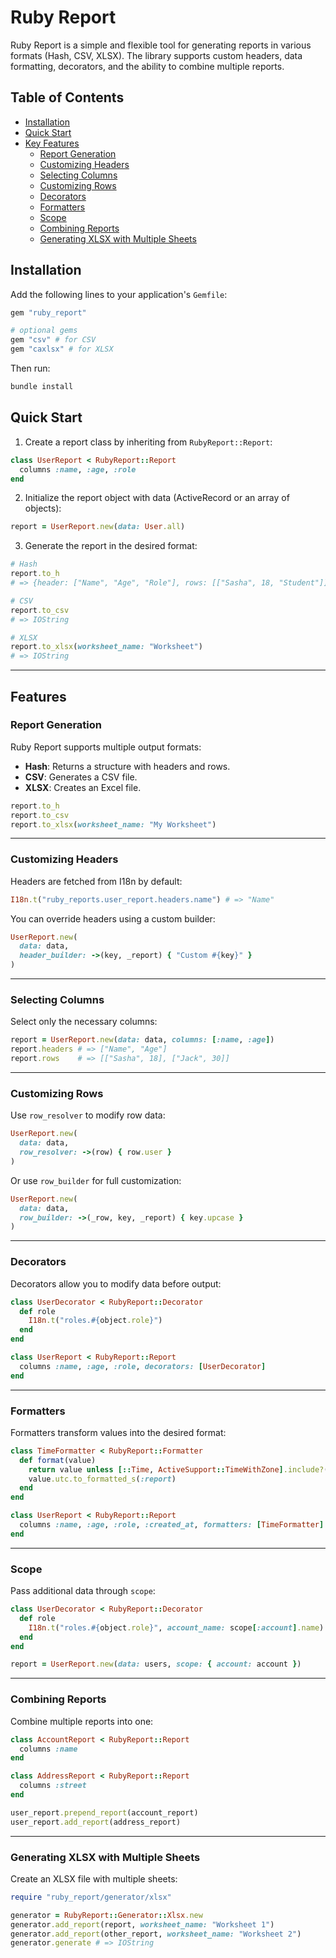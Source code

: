 # Ruby Report

Ruby Report is a simple and flexible tool for generating reports in various formats (Hash, CSV, XLSX). The library supports custom headers, data formatting, decorators, and the ability to combine multiple reports.

## Table of Contents

- [Installation](#installation)
- [Quick Start](#quick-start)
- [Key Features](#key-features)
  - [Report Generation](#report-generation)
  - [Customizing Headers](#customizing-headers)
  - [Selecting Columns](#selecting-columns)
  - [Customizing Rows](#customizing-rows)
  - [Decorators](#decorators)
  - [Formatters](#formatters)
  - [Scope](#scope)
  - [Combining Reports](#combining-reports)
  - [Generating XLSX with Multiple Sheets](#generating-xlsx-with-multiple-sheets)

## Installation

Add the following lines to your application's `Gemfile`:

```ruby
gem "ruby_report"

# optional gems
gem "csv" # for CSV
gem "caxlsx" # for XLSX
```

Then run:

```sh
bundle install
```

## Quick Start

1. Create a report class by inheriting from `RubyReport::Report`:

```ruby
class UserReport < RubyReport::Report
  columns :name, :age, :role
end
```

2. Initialize the report object with data (ActiveRecord or an array of objects):

```ruby
report = UserReport.new(data: User.all)
```

3. Generate the report in the desired format:

```ruby
# Hash
report.to_h 
# => {header: ["Name", "Age", "Role"], rows: [["Sasha", 18, "Student"]]}

# CSV
report.to_csv 
# => IOString

# XLSX
report.to_xlsx(worksheet_name: "Worksheet") 
# => IOString
```

---

## Features

### Report Generation

Ruby Report supports multiple output formats:

- **Hash**: Returns a structure with headers and rows.
- **CSV**: Generates a CSV file.
- **XLSX**: Creates an Excel file.

```ruby
report.to_h
report.to_csv
report.to_xlsx(worksheet_name: "My Worksheet")
```

---

### Customizing Headers

Headers are fetched from I18n by default:

```ruby
I18n.t("ruby_reports.user_report.headers.name") # => "Name"
```

You can override headers using a custom builder:

```ruby
UserReport.new(
  data: data,
  header_builder: ->(key, _report) { "Custom #{key}" }
)
```

---

### Selecting Columns

Select only the necessary columns:

```ruby
report = UserReport.new(data: data, columns: [:name, :age])
report.headers # => ["Name", "Age"]
report.rows    # => [["Sasha", 18], ["Jack", 30]]
```

---

### Customizing Rows

Use `row_resolver` to modify row data:

```ruby
UserReport.new(
  data: data,
  row_resolver: ->(row) { row.user }
)
```

Or use `row_builder` for full customization:

```ruby
UserReport.new(
  data: data,
  row_builder: ->(_row, key, _report) { key.upcase }
)
```

---

### Decorators

Decorators allow you to modify data before output:

```ruby
class UserDecorator < RubyReport::Decorator
  def role
    I18n.t("roles.#{object.role}")
  end
end

class UserReport < RubyReport::Report
  columns :name, :age, :role, decorators: [UserDecorator]
end
```

---

### Formatters

Formatters transform values into the desired format:

```ruby
class TimeFormatter < RubyReport::Formatter
  def format(value)
    return value unless [::Time, ActiveSupport::TimeWithZone].include?(value.class)
    value.utc.to_formatted_s(:report)
  end
end

class UserReport < RubyReport::Report
  columns :name, :age, :role, :created_at, formatters: [TimeFormatter]
end
```

---

### Scope

Pass additional data through `scope`:

```ruby
class UserDecorator < RubyReport::Decorator
  def role
    I18n.t("roles.#{object.role}", account_name: scope[:account].name)
  end
end

report = UserReport.new(data: users, scope: { account: account })
```

---

### Combining Reports

Combine multiple reports into one:

```ruby
class AccountReport < RubyReport::Report
  columns :name
end

class AddressReport < RubyReport::Report
  columns :street
end

user_report.prepend_report(account_report)
user_report.add_report(address_report)
```

---

### Generating XLSX with Multiple Sheets

Create an XLSX file with multiple sheets:

```ruby
require "ruby_report/generator/xlsx"

generator = RubyReport::Generator::Xlsx.new
generator.add_report(report, worksheet_name: "Worksheet 1")
generator.add_report(other_report, worksheet_name: "Worksheet 2")
generator.generate # => IOString
```

